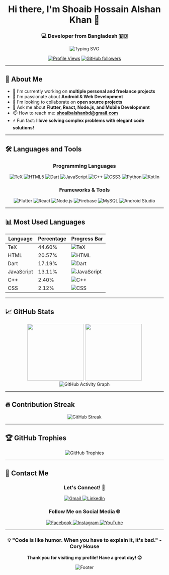 <div align="center">
  
# Hi there, I'm Shoaib Hossain Alshan Khan 👋

### 💻 Developer from Bangladesh 🇧🇩

<img src="https://readme-typing-svg.herokuapp.com?font=Fira+Code&pause=1000&color=2196F3&background=00000000&center=true&vCenter=true&width=435&lines=Android+%26+Web+Developer;Flutter+Enthusiast;Full+Stack+Developer;Always+learning+new+things" alt="Typing SVG" />

[![Profile Views](https://komarev.com/ghpvc/?username=UniqeBd&label=Profile%20views&color=0e75b6&style=flat)](https://github.com/UniqeBd)
[![GitHub followers](https://img.shields.io/github/followers/UniqeBd?label=Followers&style=social)](https://github.com/UniqeBd?tab=followers)

</div>

---

## 🚀 About Me

- 🔭 I'm currently working on **multiple personal and freelance projects**
- 🌱 I'm passionate about **Android & Web Development**
- 👯 I'm looking to collaborate on **open source projects**
- 💬 Ask me about **Flutter, React, Node.js, and Mobile Development**
- 📫 How to reach me: **shoaibalshanbd@gmail.com**
- ⚡ Fun fact: **I love solving complex problems with elegant code solutions!**

---

## 🛠️ Languages and Tools

<div align="center">

### Programming Languages
<p>
  <img src="https://img.shields.io/badge/TeX-008080?style=for-the-badge&logo=latex&logoColor=white" alt="TeX"/>
  <img src="https://img.shields.io/badge/HTML5-E34F26?style=for-the-badge&logo=html5&logoColor=white" alt="HTML5"/>
  <img src="https://img.shields.io/badge/Dart-0175C2?style=for-the-badge&logo=dart&logoColor=white" alt="Dart"/>
  <img src="https://img.shields.io/badge/JavaScript-F7DF1E?style=for-the-badge&logo=javascript&logoColor=black" alt="JavaScript"/>
  <img src="https://img.shields.io/badge/C++-00599C?style=for-the-badge&logo=c%2B%2B&logoColor=white" alt="C++"/>
  <img src="https://img.shields.io/badge/CSS3-1572B6?style=for-the-badge&logo=css3&logoColor=white" alt="CSS3"/>
  <img src="https://img.shields.io/badge/Python-3776AB?style=for-the-badge&logo=python&logoColor=white" alt="Python"/>
  <img src="https://img.shields.io/badge/Kotlin-0095D5?style=for-the-badge&logo=kotlin&logoColor=white" alt="Kotlin"/>
</p>

### Frameworks & Tools
<p>
  <img src="https://img.shields.io/badge/Flutter-02569B?style=for-the-badge&logo=flutter&logoColor=white" alt="Flutter"/>
  <img src="https://img.shields.io/badge/React-20232A?style=for-the-badge&logo=react&logoColor=61DAFB" alt="React"/>
  <img src="https://img.shields.io/badge/Node.js-43853D?style=for-the-badge&logo=node.js&logoColor=white" alt="Node.js"/>
  <img src="https://img.shields.io/badge/Firebase-039BE5?style=for-the-badge&logo=Firebase&logoColor=white" alt="Firebase"/>
  <img src="https://img.shields.io/badge/MySQL-005C84?style=for-the-badge&logo=mysql&logoColor=white" alt="MySQL"/>
  <img src="https://img.shields.io/badge/Android_Studio-3DDC84?style=for-the-badge&logo=android-studio&logoColor=white" alt="Android Studio"/>
</p>

</div>

---

## 📊 Most Used Languages

<div align="center">

| Language   | Percentage | Progress Bar |
|------------|------------|--------------|
| TeX        | 44.60%     | ![TeX](https://progress-bar.dev/45/?scale=100&title=TeX&width=200&color=008080&suffix=%) |
| HTML       | 20.57%     | ![HTML](https://progress-bar.dev/21/?scale=100&title=HTML&width=200&color=E34F26&suffix=%) |
| Dart       | 17.19%     | ![Dart](https://progress-bar.dev/17/?scale=100&title=Dart&width=200&color=0175C2&suffix=%) |
| JavaScript | 13.11%     | ![JavaScript](https://progress-bar.dev/13/?scale=100&title=JavaScript&width=200&color=F7DF1E&suffix=%) |
| C++        | 2.40%      | ![C++](https://progress-bar.dev/2/?scale=100&title=C++&width=200&color=00599C&suffix=%) |
| CSS        | 2.12%      | ![CSS](https://progress-bar.dev/2/?scale=100&title=CSS&width=200&color=1572B6&suffix=%) |

</div>

---

## 📈 GitHub Stats

<div align="center">
  <img height="180em" src="https://github-readme-stats.vercel.app/api?username=UniqeBd&show_icons=true&theme=tokyonight&include_all_commits=true&count_private=true"/>
  <img height="180em" src="https://github-readme-stats.vercel.app/api/top-langs/?username=UniqeBd&layout=compact&langs_count=8&theme=tokyonight"/>
</div>

<div align="center">
  <img src="https://github-readme-activity-graph.vercel.app/graph?username=UniqeBd&theme=tokyo-night&bg_color=1a1b27&color=70a5fd&line=bf91f3&point=38bdae&area=true&hide_border=true" alt="GitHub Activity Graph"/>
</div>

---

## 🔥 Contribution Streak

<div align="center">
  <img src="https://github-readme-streak-stats.herokuapp.com/?user=UniqeBd&theme=tokyonight&hide_border=true" alt="GitHub Streak"/>
</div>

---

## 🏆 GitHub Trophies

<div align="center">
  <img src="https://github-profile-trophy.vercel.app/?username=UniqeBd&theme=tokyonight&no-frame=true&no-bg=true&margin-w=4" alt="GitHub Trophies"/>
</div>

---

## 📧 Contact Me

<div align="center">

### Let's Connect! 🤝

<p>
  <a href="mailto:shoaibalshanbd@gmail.com">
    <img src="https://img.shields.io/badge/Gmail-D14836?style=for-the-badge&logo=gmail&logoColor=white" alt="Gmail"/>
  </a>
  <a href="https://linkedin.com/in/shoaib-alshan" target="_blank">
    <img src="https://img.shields.io/badge/LinkedIn-0077B5?style=for-the-badge&logo=linkedin&logoColor=white" alt="LinkedIn"/>
  </a>
</p>

### Follow Me on Social Media 🌐

<p>
  <a href="https://facebook.com/shoaib.alshan" target="_blank">
    <img src="https://img.shields.io/badge/Facebook-1877F2?style=for-the-badge&logo=facebook&logoColor=white" alt="Facebook"/>
  </a>
  <a href="https://instagram.com/shoaib.alshan" target="_blank">
    <img src="https://img.shields.io/badge/Instagram-E4405F?style=for-the-badge&logo=instagram&logoColor=white" alt="Instagram"/>
  </a>
  <a href="https://youtube.com/@shoaibalshan" target="_blank">
    <img src="https://img.shields.io/badge/YouTube-FF0000?style=for-the-badge&logo=youtube&logoColor=white" alt="YouTube"/>
  </a>
</p>

</div>

---

<div align="center">
  
### 💡 "Code is like humor. When you have to explain it, it's bad." - Cory House

**Thank you for visiting my profile! Have a great day! 😊**

<img src="https://capsule-render.vercel.app/api?type=waving&color=gradient&height=100&section=footer" alt="Footer"/>

</div>